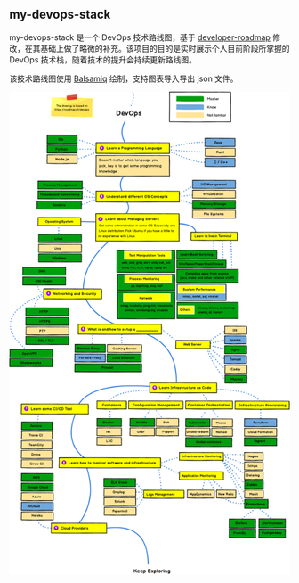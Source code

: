 ## my-devops-stack
my-devops-stack 是一个 DevOps 技术路线图，基于 [developer-roadmap](https://github.com/kamranahmedse/developer-roadmap) 修改，在其基础上做了略微的补充。该项目的目的是实时展示个人目前阶段所掌握的 DevOps 技术栈，随着技术的提升会持续更新路线图。

该技术路线图使用 [Balsamiq](https://balsamiq.com/wireframes/desktop/) 绘制，支持图表导入导出 json 文件。

![Alt text](./image/my-devops-stack.png)

